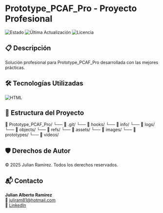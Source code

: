 
# Prototype_PCAF_Pro - Proyecto Profesional


![Estado](https://img.shields.io/badge/Estado-🚀_Producción-green)
![Última Actualización](https://img.shields.io/badge/Última_Actualización-2025-05-17-lightgray)
![Licencia](https://img.shields.io/badge/Licencia-Propietario-red)


## 📋 Descripción
Solución profesional para Prototype_PCAF_Pro desarrollada con las mejores prácticas.

## 🛠 Tecnologías Utilizadas
![HTML](https://img.shields.io/badge/HTML-E34F26?logo=html5&logoColor=white)

## 📂 Estructura del Proyecto
📁 Prototype_PCAF_Pro/
    └── 📂 .git/
        └── 📂 hooks/
        └── 📂 info/
        └── 📂 logs/
        └── 📂 objects/
        └── 📂 refs/
    └── 📂 assets/
        └── 📂 images/
        └── 📂 prototypes/
        └── 📂 videos/

## 🛡️ Derechos de Autor
© 2025 Julian Ramirez. Todos los derechos reservados.

## 📬 Contacto
**Julian Alberto Ramirez**  
📧 [juliram81@hotmail.com](mailto:juliram81@hotmail.com)  
🔗 [LinkedIn](https://linkedin.com/in/julianramirezc)
